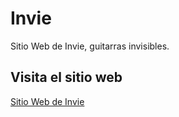 # Invie
Sitio Web de Invie, guitarras invisibles.

## Visita el sitio web
[Sitio Web de Invie](https://robertoarteh.github.io/Invie/)
